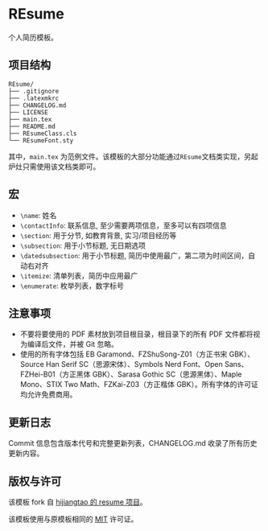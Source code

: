 # REsume

个人简历模板。

## 项目结构

```
REsume/
├── .gitignore
├── .latexmkrc
├── CHANGELOG.md
├── LICENSE
├── main.tex
├── README.md
├── REsumeClass.cls
└── REsumeFont.sty
```

其中，`main.tex` 为范例文件。该模板的大部分功能通过`REsume`文档类实现，另起炉灶只需使用该文档类即可。

## 宏

- `\name`: 姓名
- `\contactInfo`: 联系信息, 至少需要两项信息，至多可以有四项信息
- `\section`: 用于分节, 如教育背景, 实习/项目经历等
- `\subsection`: 用于小节标题, 无日期选项
- `\datedsubsection`: 用于小节标题, 简历中使用最广，第二项为时间区间，自动右对齐
- `\itemize`: 清单列表，简历中应用最广
- `\enumerate`: 枚举列表，数字标号

## 注意事项

- 不要将要使用的 PDF 素材放到项目根目录，根目录下的所有 PDF 文件都将视为编译后文件，并被 Git 忽略。
- 使用的所有字体包括 EB Garamond、FZShuSong-Z01（方正书宋 GBK）、Source Han Serif SC（思源宋体）、Symbols Nerd Font、Open Sans、FZHei-B01（方正黑体 GBK）、Sarasa Gothic SC（思源黑体）、Maple Mono、STIX Two Math、FZKai-Z03（方正楷体 GBK）。所有字体的许可证均允许免费商用。

## 更新日志

Commit 信息包含版本代号和完整更新列表，CHANGELOG.md 收录了所有历史更新内容。

## 版权与许可

该模板 fork 自 [hijiangtao 的 resume 项目](https://github.com/hijiangtao/resume)。

该模板使用与原模板相同的 [MIT](LICENSE) 许可证。

